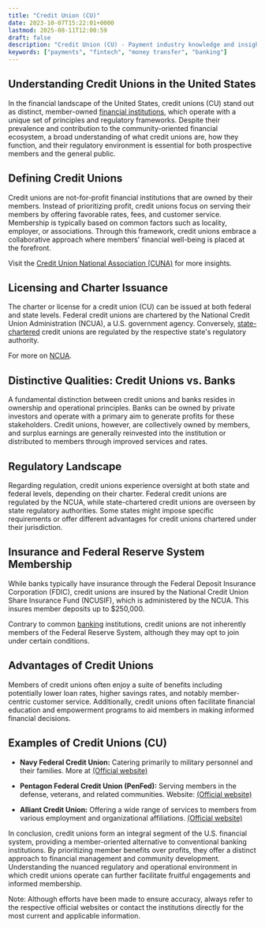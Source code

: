 ```yaml
---
title: "Credit Union (CU)"
date: 2023-10-07T15:22:01+0000
lastmod: 2025-08-11T12:00:59
draft: false
description: "Credit Union (CU) - Payment industry knowledge and insights"
keywords: ["payments", "fintech", "money transfer", "banking"]
---
```


## **Understanding Credit Unions in the United States**

In the financial landscape of the United States, credit unions (CU) stand out as distinct, member-owned [financial institutions](https://faisalkhanllc.xyz/resources/payments-wiki/f/financial-institution-fi/), which operate with a unique set of principles and regulatory frameworks. Despite their prevalence and contribution to the community-oriented financial ecosystem, a broad understanding of what credit unions are, how they function, and their regulatory environment is essential for both prospective members and the general public.

## **Defining Credit Unions**

Credit unions are not-for-profit financial institutions that are owned by their members. Instead of prioritizing profit, credit unions focus on serving their members by offering favorable rates, fees, and customer service. Membership is typically based on common factors such as locality, employer, or associations. Through this framework, credit unions embrace a collaborative approach where members' financial well-being is placed at the forefront.

Visit the [Credit Union National Association (CUNA)](https://www.cuna.org/) for more insights.

## **Licensing and Charter Issuance**

The charter or license for a credit union (CU) can be issued at both federal and state levels. Federal credit unions are chartered by the National Credit Union Administration (NCUA), a U.S. government agency. Conversely, [state-chartered](https://faisalkhanllc.xyz/resources/payments-wiki/s/state-chartered-bank/) credit unions are regulated by the respective state's regulatory authority.

For more on [NCUA](https://www.ncua.gov/).

## **Distinctive Qualities: Credit Unions vs. Banks**

A fundamental distinction between credit unions and banks resides in ownership and operational principles. Banks can be owned by private investors and operate with a primary aim to generate profits for these stakeholders. Credit unions, however, are collectively owned by members, and surplus earnings are generally reinvested into the institution or distributed to members through improved services and rates.

## **Regulatory Landscape**

Regarding regulation, credit unions experience oversight at both state and federal levels, depending on their charter. Federal credit unions are regulated by the NCUA, while state-chartered credit unions are overseen by state regulatory authorities. Some states might impose specific requirements or offer different advantages for credit unions chartered under their jurisdiction.

## **Insurance and Federal Reserve System Membership**

While banks typically have insurance through the Federal Deposit Insurance Corporation (FDIC), credit unions are insured by the National Credit Union Share Insurance Fund (NCUSIF), which is administered by the NCUA. This insures member deposits up to $250,000.

Contrary to common [banking](https://faisalkhanllc.xyz/resources/payments-wiki/b/banking/) institutions, credit unions are not inherently members of the Federal Reserve System, although they may opt to join under certain conditions.

## **Advantages of Credit Unions**

Members of credit unions often enjoy a suite of benefits including potentially lower loan rates, higher savings rates, and notably member-centric customer service. Additionally, credit unions often facilitate financial education and empowerment programs to aid members in making informed financial decisions.

## **Examples of Credit Unions** (CU)

- **Navy Federal Credit Union:** Catering primarily to military personnel and their families. More at [(Official website)](https://www.navyfederal.org/)

- **Pentagon Federal Credit Union (PenFed):** Serving members in the defense, veterans, and related communities. Website: [(Official website)](https://www.penfed.org/)

- **Alliant Credit Union:** Offering a wide range of services to members from various employment and organizational affiliations. [(Official website)](https://www.alliantcreditunion.org/)

In conclusion, credit unions form an integral segment of the U.S. financial system, providing a member-oriented alternative to conventional banking institutions. By prioritizing member benefits over profits, they offer a distinct approach to financial management and community development. Understanding the nuanced regulatory and operational environment in which credit unions operate can further facilitate fruitful engagements and informed membership.

Note: Although efforts have been made to ensure accuracy, always refer to the respective official websites or contact the institutions directly for the most current and applicable information.